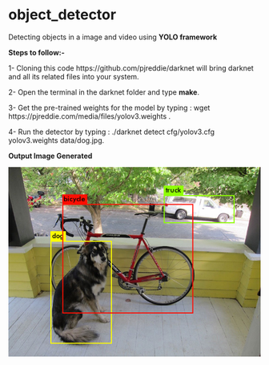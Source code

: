 # object_detector
Detecting objects in a image and video using <b> YOLO framework </b>

<b>Steps to follow:- </b>
<p>
  1- Cloning this code https://github.com/pjreddie/darknet will bring darknet and all its related files into your system.
</p>
<p>
  2- Open the terminal in the darknet folder and type <b>make</b>.
</p>  
<p>
  3- Get the pre-trained weights for the model by typing : wget https://pjreddie.com/media/files/yolov3.weights .
</p>  
<p>
  4- Run the detector by typing : ./darknet detect cfg/yolov3.cfg yolov3.weights data/dog.jpg.
</p>
<b>Output Image Generated<b><br />
</p>
  <img align="left" alt="Predictions Image" src="https://github.com/Pmair20/object_detector/blob/main/predictions.jpg" /><br />
</p>
